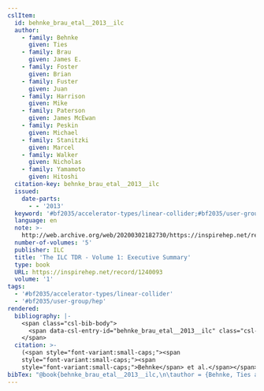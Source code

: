 ```yaml
---
cslItem:
  id: behnke_brau_etal__2013__ilc
  author:
    - family: Behnke
      given: Ties
    - family: Brau
      given: James E.
    - family: Foster
      given: Brian
    - family: Fuster
      given: Juan
    - family: Harrison
      given: Mike
    - family: Paterson
      given: James McEwan
    - family: Peskin
      given: Michael
    - family: Stanitzki
      given: Marcel
    - family: Walker
      given: Nicholas
    - family: Yamamoto
      given: Hitoshi
  citation-key: behnke_brau_etal__2013__ilc
  issued:
    date-parts:
      - - '2013'
  keyword: '#bf2035/accelerator-types/linear-collider;#bf2035/user-group/hep'
  language: en
  note: >-
    http://web.archive.org/web/20200302182730/https://inspirehep.net/record/1240093
  number-of-volumes: '5'
  publisher: ILC
  title: 'The ILC TDR - Volume 1: Executive Summary'
  type: book
  URL: https://inspirehep.net/record/1240093
  volume: '1'
tags:
  - '#bf2035/accelerator-types/linear-collider'
  - '#bf2035/user-group/hep'
rendered:
  bibliography: |-
    <span class="csl-bib-body">
      <span data-csl-entry-id="behnke_brau_etal__2013__ilc" class="csl-entry"><span class='author-bib'>Behnke, Brau, J. E., Foster, B., Fuster, J., Harrison, M., Paterson, J. M., Peskin, M., Stanitzki, M., Walker, N., &#38; Yamamoto, H.</span>. <span class='date-bib'>(2013)</span>. <span class='title'><i><b><span style="font-style:normal;">The ILC TDR - Volume 1: Executive Summary</span></b></i></span> (Bd. 1). ILC. <span class='URL'><a href='https://inspirehep.net/record/1240093'>LINK</a></span></span>
    </span>
  citation: >-
    (<span style="font-variant:small-caps;"><span
    style="font-variant:small-caps;"><span
    style="font-variant:small-caps;">Behnke</span> et al.</span></span>, 2013)
bibTex: "@book{behnke_brau_etal__2013__ilc,\n\tauthor = {Behnke, Ties and Brau, James E. and Foster, Brian and Fuster, Juan and Harrison, Mike and Paterson, James McEwan and Peskin, Michael and Stanitzki, Marcel and Walker, Nicholas and Yamamoto, Hitoshi},\n\tyear = {2013},\n\tnote = {http://web.archive.org/web/20200302182730/https://inspirehep.net/record/1240093},\n\tpublisher = {ILC},\n\ttitle = {The {ILC} {TDR} - {Volume} 1: Executive {Summary}},\n\turl = {https://inspirehep.net/record/1240093},\n\tvolume = {1},\n}\n\n"
---
```

